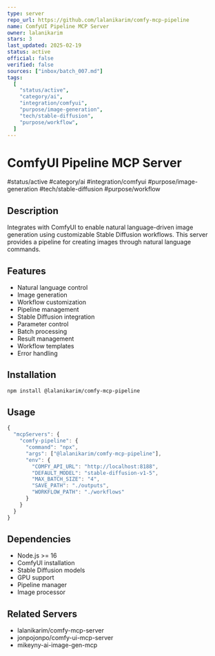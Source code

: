 ```yaml
---
type: server
repo_url: https://github.com/lalanikarim/comfy-mcp-pipeline
name: ComfyUI Pipeline MCP Server
owner: lalanikarim
stars: 3
last_updated: 2025-02-19
status: active
official: false
verified: false
sources: ["inbox/batch_007.md"]
tags:
  [
    "status/active",
    "category/ai",
    "integration/comfyui",
    "purpose/image-generation",
    "tech/stable-diffusion",
    "purpose/workflow",
  ]
---
```


# ComfyUI Pipeline MCP Server

#status/active #category/ai #integration/comfyui #purpose/image-generation #tech/stable-diffusion #purpose/workflow

## Description

Integrates with ComfyUI to enable natural language-driven image generation using customizable Stable Diffusion workflows. This server provides a pipeline for creating images through natural language commands.

## Features

- Natural language control
- Image generation
- Workflow customization
- Pipeline management
- Stable Diffusion integration
- Parameter control
- Batch processing
- Result management
- Workflow templates
- Error handling

## Installation

```bash
npm install @lalanikarim/comfy-mcp-pipeline
```

## Usage

```javascript
{
  "mcpServers": {
    "comfy-pipeline": {
      "command": "npx",
      "args": ["@lalanikarim/comfy-mcp-pipeline"],
      "env": {
        "COMFY_API_URL": "http://localhost:8188",
        "DEFAULT_MODEL": "stable-diffusion-v1-5",
        "MAX_BATCH_SIZE": "4",
        "SAVE_PATH": "./outputs",
        "WORKFLOW_PATH": "./workflows"
      }
    }
  }
}
```

## Dependencies

- Node.js >= 16
- ComfyUI installation
- Stable Diffusion models
- GPU support
- Pipeline manager
- Image processor

## Related Servers

- lalanikarim/comfy-mcp-server
- jonpojonpo/comfy-ui-mcp-server
- mikeyny-ai-image-gen-mcp
